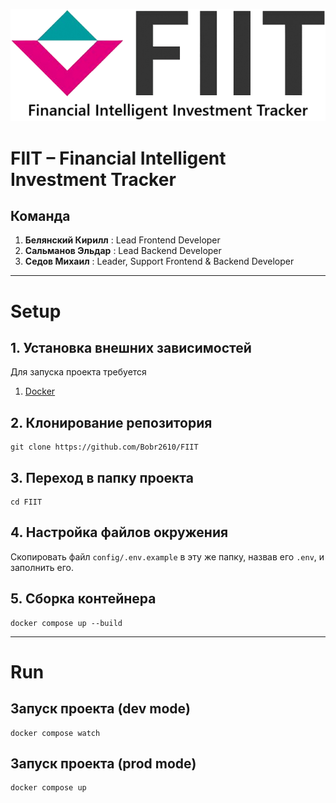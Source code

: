 ![alt text](logo.png "FIIT")

# FIIT – Financial Intelligent Investment Tracker

## Команда
1. **Белянский Кирилл** : Lead Frontend Developer
2. **Сальманов Эльдар** : Lead Backend Developer
3. **Седов Михаил**     : Leader, Support Frontend & Backend Developer
---

# Setup

## 1. Установка внешних зависимостей

Для запуска проекта требуется
1. [Docker](https://www.docker.com/)

## 2. Клонирование репозитория
```shell
git clone https://github.com/Bobr2610/FIIT
```

## 3. Переход в папку проекта
```shell
cd FIIT
```

## 4. Настройка файлов окружения
Скопировать файл `config/.env.example` в эту же папку, назвав его `.env`, и заполнить его.

## 5. Сборка контейнера
```shell
docker compose up --build
```

---

# Run

## Запуск проекта (dev mode)

```shell
docker compose watch
```

## Запуск проекта (prod mode)

```shell
docker compose up
```
